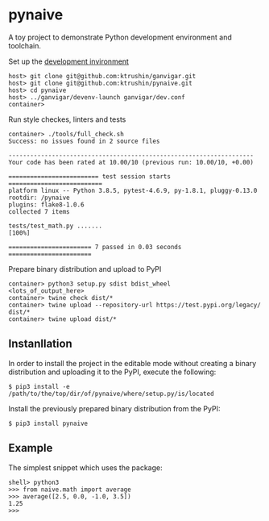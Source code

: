 # pynaive
A toy project to demonstrate Python development environment and toolchain.

Set up the [development invironment](https://github.com/ktrushin/ganvigar)
```shell
host> git clone git@github.com:ktrushin/ganvigar.git
host> git clone git@github.com:ktrushin/pynaive.git
host> cd pynaive
host> ../ganvigar/devenv-launch ganvigar/dev.conf
container>
```

Run style checkes, linters and tests
```shell
container> ./tools/full_check.sh
Success: no issues found in 2 source files

--------------------------------------------------------------------
Your code has been rated at 10.00/10 (previous run: 10.00/10, +0.00)

========================= test session starts ==========================
platform linux -- Python 3.8.5, pytest-4.6.9, py-1.8.1, pluggy-0.13.0
rootdir: /pynaive
plugins: flake8-1.0.6
collected 7 items

tests/test_math.py .......                                       [100%]

======================= 7 passed in 0.03 seconds =======================
```

Prepare binary distribution and upload to PyPI
```shell
container> python3 setup.py sdist bdist_wheel
<lots_of_output_here>
container> twine check dist/*
container> twine upload --repository-url https://test.pypi.org/legacy/ dist/*
container> twine upload dist/*
```

## Instanllation
In order to install the project in the editable mode without creating a
binary distribution and uploading it to the PyPI, execute the following:
```shell
$ pip3 install -e /path/to/the/top/dir/of/pynaive/where/setup.py/is/located
```
Install the previously prepared binary distribution from the PyPI:
```shell
$ pip3 install pynaive
```

## Example
The simplest snippet which uses the package:
```
shell> python3
>>> from naive.math import average
>>> average([2.5, 0.0, -1.0, 3.5])
1.25
>>>
```
